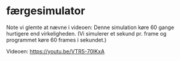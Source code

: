 # færgesimulator
Note vi glemte at nævne i videoen: 
Denne simulation køre 60 gange hurtigere end virkeligheden. (Vi simulerer et sekund pr. frame og programmet køre 60 frames i sekundet.)

Videoen:
https://youtu.be/VTR5-70lKxA